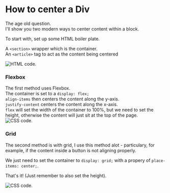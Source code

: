 # How to center a Div

The age old question.  
I'll show you two modern ways to center content within a block.  

To start with, set up some HTML boiler plate.  

A ``<section>`` wrapper which is the container.  
An ``<article>`` tag to act as the content being centered

![HTML code.](/images/center-div-html.png "This is a sample image.")

### Flexbox
The first method uses Flexbox.  
The container is set to a ``display: flex;``  
``align-items`` then centers the content along the y-axis.  
``justify-content`` centers the content along the x-axis.  
``flex`` will set the width of the container to 100%, but we need to set the height, otherwise the content will just sit at the top of the page.
![CSS code.](/images/center-div-css-1.png "This is a sample image.")

### Grid
The second method is with grid, I use this method alot - particulary, for example, if the content inside a button is not aligning properly.  

We just need to set the container to ``display: grid;`` with a propery of ``place-items: center;``.  

That's it! (Just remember to also set the height).

![CSS code.](/images/center-div-css-2.png "This is a sample image.")
